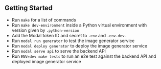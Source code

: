 ## Getting Started

- Run `make` for a list of commands
- Run `make dev-environment` inside a Python virtual environment with version given by `.python-version`
- Add the Modal token ID and secret to `.env` and `.env.dev`.
- Run `modal run generator` to test the image generator service
- Run `modal deploy generator` to deploy the image generator service
- Run `modal serve api` to serve the backend API
- Run `ENV=dev make tests` to run an e2e test against the backend API and deployed image generator service

